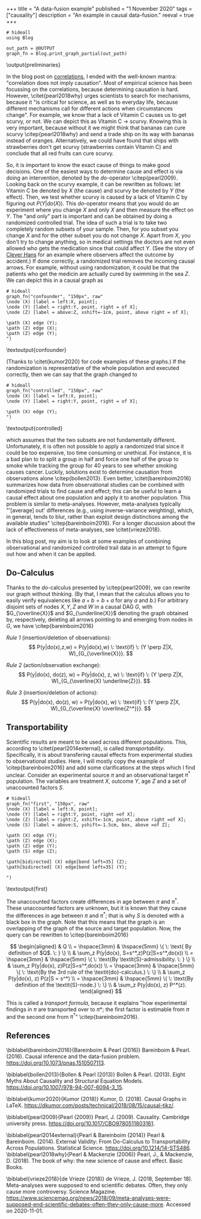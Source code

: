 +++
title = "A data-fusion example"
published = "1 November 2020"
tags = ["causality"]
description = "An example in causal data-fusion."
reeval = true
+++

```julia:preliminaries
# hideall
using Blog

out_path = @OUTPUT
graph_fn = Blog.print_graph_partial(out_path)
```
\output{preliminaries}

In the blog post on [correlations](/posts/correlations), I ended with the well-known mantra: "correlation does not imply causation".
Most of empirical science has been focussing on the correlations, because determining causation is hard.
However, \citet{pearl2018why} urges scientists to search for mechanisms, because it "is critical for science, as well as to everyday life, because different mechanisms call for different actions when circumstances change".
For example, we know that a lack of Vitamin C causes us to get scurvy, or not.
We can depict this as Vitamin C $\rightarrow$ scurvy.
Knowing this is very important, because without it we might think that bananas can cure scurvy \citep{pearl2018why} and send a trade ship on its way with bananas instead of oranges.
Alternatively, we could have found that ships with strawberries don't get scurvy (strawberries contain Vitamin C) and conclude that all red fruits can cure scurvy.

So, it is important to know the exact cause of things to make good decisions.
One of the easiest ways to determine cause and effect is via doing an intervention, denoted by the *do*-operator \citep{pearl2009}.
Looking back on the scurvy example, it can be rewritten as follows:
let Vitamin C be denoted by $X$ (the cause) and scurvy be denoted by $Y$ (the effect).
Then, we test whether scurvy is caused by a lack of Vitamin C by figuring out $P(Y | do(X))$.
This *do*-operator means that you would do an experiment where you change $X$ and only $X$ and then measure the effect on $Y$.
The "and only" part is important and can be obtained by doing a randomized controlled trial.
The idea of such a trial is to take two completely random subsets of your sample.
Then, for you subset you change $X$ and for the other subset you do not change $X$.
Apart from $X$, you don't try to change anything, so in medical settings the doctors are not even allowed who gets the medication since that could affect $Y$. 
(See the story of [Clever Hans](https://simple.wikipedia.org/wiki/Clever_Hans) for an example where observers affect the outcome by accident.)
If done correctly, a randomized trial removes the incoming causal arrows.
For example, without using randomization, it could be that the patients who get the medicin are actually cured by swimming in the sea $Z$.
We can depict this in a causal graph as

```julia:confounder
# hideall
graph_fn("confounder", "150px", raw"
\node (X) [label = left:X, point];
\node (Y) [label = right:Y, point, right = of X];
\node (Z) [label = above:Z, xshift=-1cm, point, above right = of X];

\path (X) edge (Y);
\path (Z) edge (X);
\path (Z) edge (Y);
")
```
\textoutput{confounder}

(Thanks to \citet{kumor2020} for code examples of these graphs.)
If the randomization is representative of the whole population and executed correctly, then we can say that the graph changed to

```julia:controlled
# hideall
graph_fn("controlled", "150px", raw"
\node (X) [label = left:X, point];
\node (Y) [label = right:Y, point, right = of X];

\path (X) edge (Y);
")
```
\textoutput{controlled}

which assumes that the two subsets are not fundamentally different.
Unfortunately, it is often not possible to apply a randomized trial since it could be too expensive, too time consuming or unethical.
For instance, it is a bad plan to to split a group in half and force one half of the group to smoke while tracking the group for 40 years to see whether smoking causes cancer.
Luckily, solutions exist to determine causation from observations alone \citep{bollen2013}.
Even better, \citet{bareinboim2016} summarizes how data from observational studies can be combined with randomized trials to find cause and effect; this can be useful to learn a causal effect about one population and apply it to another population.
This problem is similar to meta-analyses.
However, meta-analyses typically "'[average] out' differences (e.g., using inverse-variance weighting), which, in general, tends to blur, rather than exploit design distinctions among the available studies" \citep{bareinboim2016}.
For a longer discussion about the lack of effectiveness of meta-analyses, see \citet{vrieze2018}.

In this blog post, my aim is to look at some examples of combining observational and randomized controlled trail data in an attempt to figure out how and when it can be applied.

## Do-Calculus
Thanks to the *do*-calculus presented by \citep{pearl2009}, we can rewrite our graph without thinking. 
(By that, I mean that the calculus allows you to easily verify equivalences like $a + b = b + a$ for any $a$ and $b$.)
For arbitrary disjoint sets of nodes $X, Y, Z$ and $W$ in a causal DAG $G$, with $G_{\overline{X}}$  and $G_{\underline{X}}$ denoting the graph obtained by, respectively, deleting all arrows pointing to and emerging from nodes in $G$, we have \citep{bareinboim2016}

*Rule 1* (insertion/deletion of observations):
$$ P(y|do(x),z,w) = P(y|do(x),w) \: \text{if} \: (Y \perp Z|X, W)_{G_{\overline{X}}}. $$

*Rule 2* (action/observation exchange):
$$ P(y|do(x), do(z), w) = P(y|do(x), z, w) \: \text{if} \: (Y \perp Z|X, W)_{G_{\overline{X} \underline{Z}}}. $$

*Rule 3* (insertion/deletion of actions):
$$ P(y|do(x), do(z), w) = P(y|do(x), w) \: \text{if} \: (Y \perp Z|X, W)_{G_{\overline{X} \overline{Z^*}}}. $$

## Transportability
Scientific results are meant to be used across different populations.
This, according to \citet{pearl2014external}, is called *transportability*.
Specifically, it is about transfering causal effects from experimental studies to observational studies.
Here, I will mostly copy the example of \citep{bareinboim2016} and add some clarifications at the steps which I find unclear.
Consider an experimental source $\pi$ and an observational target $\pi^*$ population.
The variables are treatment $X$, outcome $Y$, age $Z$ and a set of unaccounted factors $S$.

```julia:first
# hideall
graph_fn("first", "150px", raw"
\node (X) [label = left:X, point];
\node (Y) [label = right:Y, point, right =of X];
\node (Z) [label = right:Z, xshift=-1cm, point, above right =of X];
\node (S) [label = above:S, yshift=-1.5cm, box, above =of Z];

\path (X) edge (Y);
\path (Z) edge (X);
\path (Z) edge (Y);
\path (S) edge (Z);

\path[bidirected] (X) edge[bend left=35] (Z);
\path[bidirected] (X) edge[bend left=35] (Y);

")
```
\textoutput{first}

The unaccounted factors create differences in age between $\pi$ and $\pi^*$.
These unaccounted factors are unknown, but it is known that they cause the differences in age between $\pi$ and $\pi^*$; that is why $S$ is denoted with a black box in the graph.
Note that this means that the graph is an overlapping of the graph of the source and target population.
Now, the query can be rewritten to \citep{bareinboim2016}

$$
\begin{aligned}
& Q \\
= \hspace{3mm} & \hspace{5mm} \{ \: \text{ By definition of $Q$. \: } \} \\
 & \sum_z P(y|do(x), S=s^*,z)P(z|S=s^*,do(x)) \\
= \hspace{3mm} & \hspace{5mm} \{ \: \text{By \textit{S}-admissibility. \: } \} \\
 & \sum_z P(y|do(x), z)P(z|S=s^*,do(x)) \\
= \hspace{3mm} & \hspace{5mm} \{ \: \text{By the 3rd rule of the \textit{do}-calculus.} \: \} \\
& \sum_z P(y|do(x), z) P(z|S = s^*) \\
= \hspace{3mm} & \hspace{5mm} \{ \: \text{By definition of the \textit{S}-node.} \: \} \\
& \sum_z P(y|do(x), z) P^*(z). 
\end{aligned}
$$

This is called a *transport formula*, because it explains "how experimental findings in $\pi$ are transported over to $\pi*$; the first factor is estimable from $\pi$ and the second one from $\pi^*$" \citep{bareinboim2016}.

## References

\biblabel{bareinboim2016}{Bareinboim & Pearl (2016)}
Bareinboim & Pearl. (2016).
Causal inference and the data-fusion problem.
<https://doi.org/10.1073/pnas.1510507113>.

\biblabel{bollen2013}{Bollen & Pearl (2013)}
Bollen & Pearl. (2013).
Eight Myths About Causality and Structural Equation Models.
<https://doi.org/10.1007/978-94-007-6094-3_15>.

\biblabel{kumor2020}{Kumor (2018)}
Kumor, D. (2018).
Causal Graphs in LaTeX.
<https://dkumor.com/posts/technical/2018/08/15/causal-tikz/>.

\biblabel{pearl2009}{Pearl (2009)} 
Pearl, J. (2009). Causality. Cambridge university press.
<https://doi.org/10.1017/CBO9780511803161>.

\biblabel{pearl2014external}{Pearl & Bareinboim (2014)}
Pearl & Bareinboim. (2014).
External Validity: From Do-Calculus to Transportability Across Populations.
Statistical Science.
<https://doi.org/10.1214/14-STS486>.
\biblabel{pearl2018why}{Pearl & Mackenzie (2006)} 
Pearl, J., & Mackenzie, D. (2018). 
The book of why: the new science of cause and effect. 
Basic Books.

\biblabel{vrieze2018}{de Vrieze (2018)}
de Vrieze, J. (2018, September 18).
Meta-analyses were supposed to end scientific debates. Often, they only cause more controversy.
Science Magazine.
<https://www.sciencemag.org/news/2018/09/meta-analyses-were-supposed-end-scientific-debates-often-they-only-cause-more>.
Accessed on 2020-11-01.
